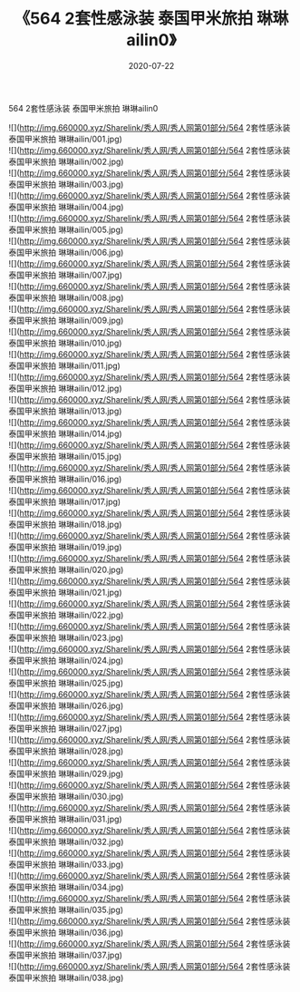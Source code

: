 ﻿---
layout: post
title:  《564 2套性感泳装 泰国甲米旅拍 琳琳ailin0》
date:   2020-07-22
img: http://img.660000.xyz/Sharelink/秀人网/秀人网第01部分/564 2套性感泳装 泰国甲米旅拍 琳琳ailin0/000.jpg
categories: [美女, 清纯, 唯美]
---

564 2套性感泳装 泰国甲米旅拍 琳琳ailin0

  ![](http://img.660000.xyz/Sharelink/秀人网/秀人网第01部分/564 2套性感泳装 泰国甲米旅拍 琳琳ailin/001.jpg) <br> ![](http://img.660000.xyz/Sharelink/秀人网/秀人网第01部分/564 2套性感泳装 泰国甲米旅拍 琳琳ailin/002.jpg) <br> ![](http://img.660000.xyz/Sharelink/秀人网/秀人网第01部分/564 2套性感泳装 泰国甲米旅拍 琳琳ailin/003.jpg) <br> ![](http://img.660000.xyz/Sharelink/秀人网/秀人网第01部分/564 2套性感泳装 泰国甲米旅拍 琳琳ailin/004.jpg) <br> ![](http://img.660000.xyz/Sharelink/秀人网/秀人网第01部分/564 2套性感泳装 泰国甲米旅拍 琳琳ailin/005.jpg) <br> ![](http://img.660000.xyz/Sharelink/秀人网/秀人网第01部分/564 2套性感泳装 泰国甲米旅拍 琳琳ailin/006.jpg) <br> ![](http://img.660000.xyz/Sharelink/秀人网/秀人网第01部分/564 2套性感泳装 泰国甲米旅拍 琳琳ailin/007.jpg) <br> ![](http://img.660000.xyz/Sharelink/秀人网/秀人网第01部分/564 2套性感泳装 泰国甲米旅拍 琳琳ailin/008.jpg) <br> ![](http://img.660000.xyz/Sharelink/秀人网/秀人网第01部分/564 2套性感泳装 泰国甲米旅拍 琳琳ailin/009.jpg) <br> ![](http://img.660000.xyz/Sharelink/秀人网/秀人网第01部分/564 2套性感泳装 泰国甲米旅拍 琳琳ailin/010.jpg) <br> ![](http://img.660000.xyz/Sharelink/秀人网/秀人网第01部分/564 2套性感泳装 泰国甲米旅拍 琳琳ailin/011.jpg) <br> ![](http://img.660000.xyz/Sharelink/秀人网/秀人网第01部分/564 2套性感泳装 泰国甲米旅拍 琳琳ailin/012.jpg) <br> ![](http://img.660000.xyz/Sharelink/秀人网/秀人网第01部分/564 2套性感泳装 泰国甲米旅拍 琳琳ailin/013.jpg) <br> ![](http://img.660000.xyz/Sharelink/秀人网/秀人网第01部分/564 2套性感泳装 泰国甲米旅拍 琳琳ailin/014.jpg) <br> ![](http://img.660000.xyz/Sharelink/秀人网/秀人网第01部分/564 2套性感泳装 泰国甲米旅拍 琳琳ailin/015.jpg) <br> ![](http://img.660000.xyz/Sharelink/秀人网/秀人网第01部分/564 2套性感泳装 泰国甲米旅拍 琳琳ailin/016.jpg) <br> ![](http://img.660000.xyz/Sharelink/秀人网/秀人网第01部分/564 2套性感泳装 泰国甲米旅拍 琳琳ailin/017.jpg) <br> ![](http://img.660000.xyz/Sharelink/秀人网/秀人网第01部分/564 2套性感泳装 泰国甲米旅拍 琳琳ailin/018.jpg) <br> ![](http://img.660000.xyz/Sharelink/秀人网/秀人网第01部分/564 2套性感泳装 泰国甲米旅拍 琳琳ailin/019.jpg) <br> ![](http://img.660000.xyz/Sharelink/秀人网/秀人网第01部分/564 2套性感泳装 泰国甲米旅拍 琳琳ailin/020.jpg) <br> ![](http://img.660000.xyz/Sharelink/秀人网/秀人网第01部分/564 2套性感泳装 泰国甲米旅拍 琳琳ailin/021.jpg) <br> ![](http://img.660000.xyz/Sharelink/秀人网/秀人网第01部分/564 2套性感泳装 泰国甲米旅拍 琳琳ailin/022.jpg) <br> ![](http://img.660000.xyz/Sharelink/秀人网/秀人网第01部分/564 2套性感泳装 泰国甲米旅拍 琳琳ailin/023.jpg) <br> ![](http://img.660000.xyz/Sharelink/秀人网/秀人网第01部分/564 2套性感泳装 泰国甲米旅拍 琳琳ailin/024.jpg) <br> ![](http://img.660000.xyz/Sharelink/秀人网/秀人网第01部分/564 2套性感泳装 泰国甲米旅拍 琳琳ailin/025.jpg) <br> ![](http://img.660000.xyz/Sharelink/秀人网/秀人网第01部分/564 2套性感泳装 泰国甲米旅拍 琳琳ailin/026.jpg) <br> ![](http://img.660000.xyz/Sharelink/秀人网/秀人网第01部分/564 2套性感泳装 泰国甲米旅拍 琳琳ailin/027.jpg) <br> ![](http://img.660000.xyz/Sharelink/秀人网/秀人网第01部分/564 2套性感泳装 泰国甲米旅拍 琳琳ailin/028.jpg) <br> ![](http://img.660000.xyz/Sharelink/秀人网/秀人网第01部分/564 2套性感泳装 泰国甲米旅拍 琳琳ailin/029.jpg) <br> ![](http://img.660000.xyz/Sharelink/秀人网/秀人网第01部分/564 2套性感泳装 泰国甲米旅拍 琳琳ailin/030.jpg) <br> ![](http://img.660000.xyz/Sharelink/秀人网/秀人网第01部分/564 2套性感泳装 泰国甲米旅拍 琳琳ailin/031.jpg) <br> ![](http://img.660000.xyz/Sharelink/秀人网/秀人网第01部分/564 2套性感泳装 泰国甲米旅拍 琳琳ailin/032.jpg) <br> ![](http://img.660000.xyz/Sharelink/秀人网/秀人网第01部分/564 2套性感泳装 泰国甲米旅拍 琳琳ailin/033.jpg) <br> ![](http://img.660000.xyz/Sharelink/秀人网/秀人网第01部分/564 2套性感泳装 泰国甲米旅拍 琳琳ailin/034.jpg) <br> ![](http://img.660000.xyz/Sharelink/秀人网/秀人网第01部分/564 2套性感泳装 泰国甲米旅拍 琳琳ailin/035.jpg) <br> ![](http://img.660000.xyz/Sharelink/秀人网/秀人网第01部分/564 2套性感泳装 泰国甲米旅拍 琳琳ailin/036.jpg) <br> ![](http://img.660000.xyz/Sharelink/秀人网/秀人网第01部分/564 2套性感泳装 泰国甲米旅拍 琳琳ailin/037.jpg) <br> ![](http://img.660000.xyz/Sharelink/秀人网/秀人网第01部分/564 2套性感泳装 泰国甲米旅拍 琳琳ailin/038.jpg) <br>
